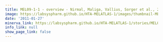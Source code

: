 ```yaml
---
title: MEL09-1-1 - overview - Nirmal, Maliga, Vallius, Sorger et al., 2021
image: https://labsyspharm.github.io/HTA-MELATLAS-1/images/thumbnail-MEL09-1-1-overview.jpg
date: '2011-01-27'
minerva_link: https://labsyspharm.github.io/HTA-MELATLAS-1/stories/MEL09-1-1-overview.html
info_link: null
show_page_link: false
---
```

